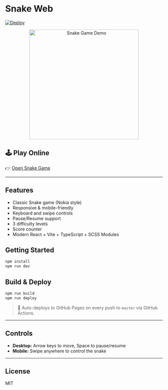 # Snake Web

[![Deploy](https://github.com/SunR1sen/snake-web/actions/workflows/deploy.yml/badge.svg)](https://github.com/SunR1sen/snake-web/actions/workflows/deploy.yml)

<p align="center">
  <img src="https://user-images.githubusercontent.com/placeholder/snake-demo.png" alt="Snake Game Demo" width="350"/>
</p>

## 🕹️ Play Online

👉 [Open Snake Game](https://SunR1sen.github.io/snake-web/)

---

## Features
- Classic Snake game (Nokia style)
- Responsive & mobile-friendly
- Keyboard and swipe controls
- Pause/Resume support
- 3 difficulty levels
- Score counter
- Modern React + Vite + TypeScript + SCSS Modules

## Getting Started

```bash
npm install
npm run dev
```

## Build & Deploy

```bash
npm run build
npm run deploy
```

> 🚀 Auto-deploys to GitHub Pages on every push to `master` via GitHub Actions.

---

## Controls
- **Desktop:** Arrow keys to move, Space to pause/resume
- **Mobile:** Swipe anywhere to control the snake

---

## License
MIT
